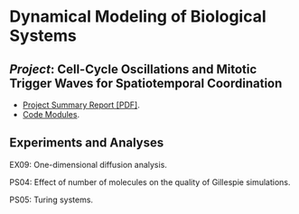 # Dynamical Modeling of Biological Systems

## _Project_: Cell-Cycle Oscillations and Mitotic Trigger Waves for Spatiotemporal Coordination
- [Project Summary Report [PDF]](./project_mitotic-trigger-waves/docs/project-report.pdf).
- [Code Modules](./project_mitotic-trigger-waves).

## Experiments and Analyses
EX09: One-dimensional diffusion analysis.

PS04: Effect of number of molecules on the quality of Gillespie simulations.

PS05: Turing systems.
